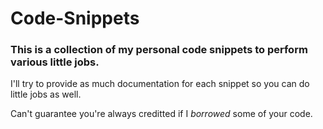 # Code-Snippets
### This is a collection of my personal code snippets to perform various little jobs. 
I'll try to provide as much documentation for each snippet so you can do little jobs as well.

Can't guarantee you're always creditted if I _borrowed_ some of your code.
